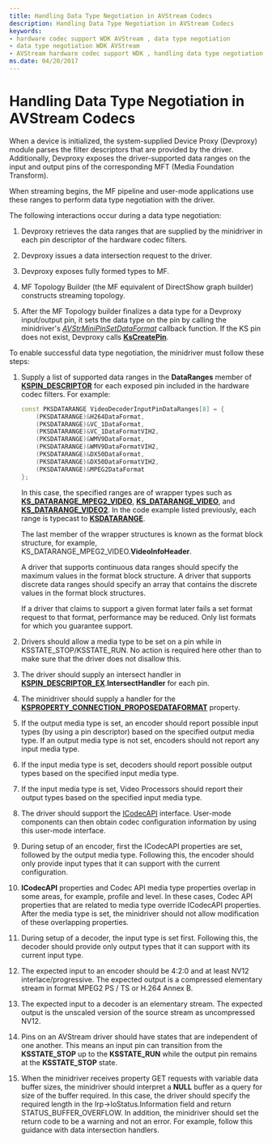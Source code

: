 ```yaml
---
title: Handling Data Type Negotiation in AVStream Codecs
description: Handling Data Type Negotiation in AVStream Codecs
keywords:
- hardware codec support WDK AVStream , data type negotiation
- data type negotiation WDK AVStream
- AVStream hardware codec support WDK , handling data type negotiation
ms.date: 04/20/2017
---
```


# Handling Data Type Negotiation in AVStream Codecs

When a device is initialized, the system-supplied Device Proxy (Devproxy) module parses the filter descriptors that are provided by the driver. Additionally, Devproxy exposes the driver-supported data ranges on the input and output pins of the corresponding MFT (Media Foundation Transform).

When streaming begins, the MF pipeline and user-mode applications use these ranges to perform data type negotiation with the driver.

The following interactions occur during a data type negotiation:

1. Devproxy retrieves the data ranges that are supplied by the minidriver in each pin descriptor of the hardware codec filters.

1. Devproxy issues a data intersection request to the driver.

1. Devproxy exposes fully formed types to MF.

1. MF Topology Builder (the MF equivalent of DirectShow graph builder) constructs streaming topology.

1. After the MF Topology builder finalizes a data type for a Devproxy input/output pin, it sets the data type on the pin by calling the minidriver's [*AVStrMiniPinSetDataFormat*](/windows-hardware/drivers/ddi/ks/nc-ks-pfnkspinsetdataformat) callback function. If the KS pin does not exist, Devproxy calls [**KsCreatePin**](/windows-hardware/drivers/ddi/ks/nf-ks-kscreatepin).

To enable successful data type negotiation, the minidriver must follow these steps:

1. Supply a list of supported data ranges in the **DataRanges** member of [**KSPIN\_DESCRIPTOR**](/windows-hardware/drivers/ddi/ks/ns-ks-kspin_descriptor) for each exposed pin included in the hardware codec filters. For example:

    ```cpp
    const PKSDATARANGE VideoDecoderInputPinDataRanges[8] = {
        (PKSDATARANGE)&H264DataFormat,
        (PKSDATARANGE)&VC_1DataFormat,
        (PKSDATARANGE)&VC_1DataFormatVIH2,
        (PKSDATARANGE)&WMV9DataFormat,
        (PKSDATARANGE)&WMV9DataFormatVIH2,
        (PKSDATARANGE)&DX50DataFormat,
        (PKSDATARANGE)&DX50DataFormatVIH2,
        (PKSDATARANGE)&MPEG2DataFormat
    };
    ```

    In this case, the specified ranges are of wrapper types such as [**KS\_DATARANGE\_MPEG2\_VIDEO**](/windows-hardware/drivers/ddi/ksmedia/ns-ksmedia-tagks_datarange_mpeg2_video), [**KS\_DATARANGE\_VIDEO**](/windows-hardware/drivers/ddi/ksmedia/ns-ksmedia-tagks_datarange_video), and [**KS\_DATARANGE\_VIDEO2**](/windows-hardware/drivers/ddi/ksmedia/ns-ksmedia-tagks_datarange_video2). In the code example listed previously, each range is typecast to [**KSDATARANGE**](/previous-versions/ff561658(v=vs.85)).

    The last member of the wrapper structures is known as the format block structure, for example, KS\_DATARANGE\_MPEG2\_VIDEO.**VideoInfoHeader**.

    A driver that supports continuous data ranges should specify the maximum values in the format block structure. A driver that supports discrete data ranges should specify an array that contains the discrete values in the format block structures.

    If a driver that claims to support a given format later fails a set format request to that format, performance may be reduced. Only list formats for which you guarantee support.

1. Drivers should allow a media type to be set on a pin while in KSSTATE\_STOP/KSSTATE\_RUN. No action is required here other than to make sure that the driver does not disallow this.

1. The driver should supply an intersect handler in [**KSPIN\_DESCRIPTOR\_EX**](/windows-hardware/drivers/ddi/ks/ns-ks-_kspin_descriptor_ex).**IntersectHandler** for each pin.

1. The minidriver should supply a handler for the [**KSPROPERTY\_CONNECTION\_PROPOSEDATAFORMAT**](./ksproperty-connection-proposedataformat.md) property.

1. If the output media type is set, an encoder should report possible input types (by using a pin descriptor) based on the specified output media type. If an output media type is not set, encoders should not report any input media type.

1. If the input media type is set, decoders should report possible output types based on the specified input media type.

1. If the input media type is set, Video Processors should report their output types based on the specified input media type.

1. The driver should support the [ICodecAPI](/previous-versions/ms784893(v=vs.85)) interface. User-mode components can then obtain codec configuration information by using this user-mode interface.

1. During setup of an encoder, first the ICodecAPI properties are set, followed by the output media type. Following this, the encoder should only provide input types that it can support with the current configuration.

1. **ICodecAPI** properties and Codec API media type properties overlap in some areas, for example, profile and level. In these cases, Codec API properties that are related to media type override ICodecAPI properties. After the media type is set, the minidriver should not allow modification of these overlapping properties.

1. During setup of a decoder, the input type is set first. Following this, the decoder should provide only output types that it can support with its current input type.

1. The expected input to an encoder should be 4:2:0 and at least NV12 interlace/progressive. The expected output is a compressed elementary stream in format MPEG2 PS / TS or H.264 Annex B.

1. The expected input to a decoder is an elementary stream. The expected output is the unscaled version of the source stream as uncompressed NV12.

1. Pins on an AVStream driver should have states that are independent of one another. This means an input pin can transition from the **KSSTATE\_STOP** up to the **KSSTATE\_RUN** while the output pin remains at the **KSSTATE\_STOP** state.

1. When the minidriver receives property GET requests with variable data buffer sizes, the minidriver should interpret a **NULL** buffer as a query for size of the buffer required. In this case, the driver should specify the required length in the Irp-&gt;IoStatus.Information field and return STATUS\_BUFFER\_OVERFLOW. In addition, the minidriver should set the return code to be a warning and not an error. For example, follow this guidance with data intersection handlers.
